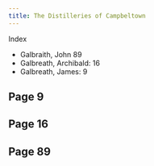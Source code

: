 ```yaml
---
title: The Distilleries of Campbeltown 
---
```


Index

- Galbraith, John 89
- Galbreath, Archibald: 16
- Galbreath, James: 9

## Page 9

## Page 16

## Page 89
